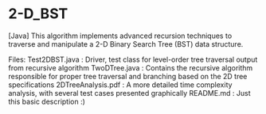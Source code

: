 # 2-D_BST
[Java] This algorithm implements advanced recursion techniques to traverse and manipulate a 2-D Binary Search Tree (BST) data structure.

Files:
Test2DBST.java : Driver, test class for level-order tree traversal output from recursive algorithm
TwoDTree.java : Contains the recursive algorithm responsible for proper tree traversal and branching based on the 2D tree specifications
2DTreeAnalysis.pdf : A more detailed time complexity analysis, with several test cases presented graphically
README.md : Just this basic description :)
